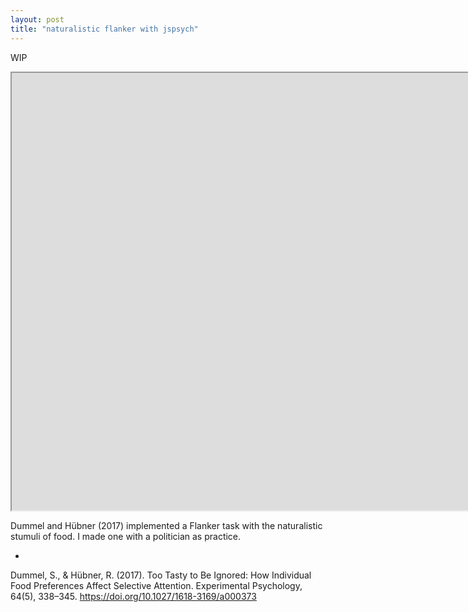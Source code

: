 ```yaml
---
layout: post
title: "naturalistic flanker with jspsych"
---
```

WIP

<iframe height="800" src="https://liqiantay.github.io/random-jspsych/" style="width:400%; height:700px;" ></iframe> 

Dummel and Hübner (2017) implemented a Flanker task with the naturalistic stumuli of food. I made one with a politician as practice.

-
Dummel, S., & Hübner, R. (2017). Too Tasty to Be Ignored: How Individual Food Preferences Affect Selective Attention. Experimental Psychology, 64(5), 338–345. https://doi.org/10.1027/1618-3169/a000373
